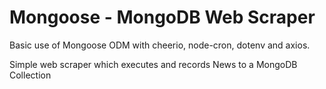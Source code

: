 # Mongoose - MongoDB Web Scraper

Basic use of Mongoose ODM with cheerio, node-cron, dotenv and axios.

Simple web scraper which executes and records News to a MongoDB Collection
